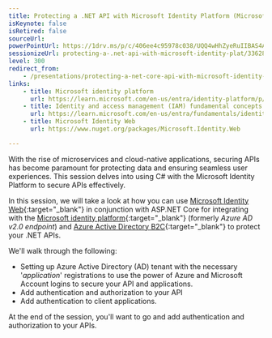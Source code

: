 ```yaml
---
title: Protecting a .NET API with Microsoft Identity Platform (Microsoft Entra)
isKeynote: false
isRetired: false
sourceUrl:
powerPointUrl: https://1drv.ms/p/c/406ee4c95978c038/UQQ4wHhZyeRuIIBAS4ABAAAAANy9NNDUfJOXK9c
sessionizeUrl: protecting-a-.net-api-with-microsoft-identity-plat/33628
level: 300
redirect_from:
    - /presentations/protecting-a-net-core-api-with-microsoft-identity-platform
links:
    - title: Microsoft identity platform
      url: https://learn.microsoft.com/en-us/entra/identity-platform/p/?WT.mc_id=AZ-MVP-4024623
    - title: Identity and access management (IAM) fundamental concepts
      url: https://learn.microsoft.com/en-us/entra/fundamentals/identity-fundamental-concepts/?WT.mc_id=AZ-MVP-4024623
    - title: Microsoft Identity Web
      url: https://www.nuget.org/packages/Microsoft.Identity.Web

---
```


With the rise of microservices and cloud-native applications, securing APIs has become paramount for protecting data and ensuring seamless user experiences. This session delves into using C# with the Microsoft Identity Platform to secure APIs effectively.

In this session, we will take a look at how you can use [Microsoft Identity Web](https://www.nuget.org/packages/Microsoft.Identity.Web){:target="_blank"} in conjunction with ASP.NET Core for integrating with the [Microsoft identity platform](https://docs.microsoft.com/en-us/azure/active-directory/develop/?WT.mc_id=AZ-MVP-4024623){:target="_blank"} (formerly *Azure AD v2.0 endpoint*) and [Azure Active Directory B2C](https://docs.microsoft.com/en-us/azure/active-directory-b2c/?WT.mc_id=AZ-MVP-4024623){:target="_blank"} to protect your .NET APIs.

We'll walk through the following:

* Setting up Azure Active Directory (AD) tenant with the necessary '*application*' registrations to use the power of Azure and Microsoft Account logins to secure your API and applications.
* Add authentication and authorization to your API
* Add authentication to client applications.

At the end of the session, you'll want to go and add authentication and authorization to your APIs.
